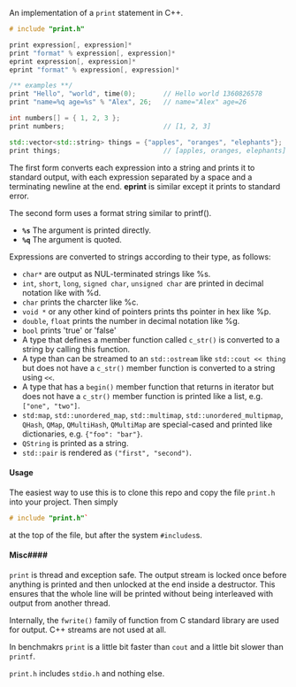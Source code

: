 An implementation of a `print` statement in C++.

```C++
# include "print.h"

print expression[, expression]*
print "format" % expression[, expression]*
eprint expression[, expression]*
eprint "format" % expression[, expression]*

/** examples **/
print "Hello", "world", time(0);       // Hello world 1360826578
print "name=%q age=%s" % "Alex", 26;   // name="Alex" age=26

int numbers[] = { 1, 2, 3 };
print numbers;                         // [1, 2, 3]

std::vector<std::string> things = {"apples", "oranges", "elephants"};
print things;                          // [apples, oranges, elephants]

```
The first form converts each expression into a string and prints it to standard output, with each expression separated by a space and a terminating newline at the end.
**eprint** is similar except it prints to standard error.

The second form uses a format string similar to printf().

- <code>**%s**</code> The argument is printed directly.
- <code>**%q**</code> The argument is quoted.

Expressions are converted to strings according to their type, as follows:

- `char*` are output as NUL-terminated strings like %s.
- `int`, `short`, `long`, `signed char`, `unsigned char` are printed in decimal notation like with %d.
- `char` prints the charcter like %c.
- `void *` or any other kind of pointers prints ths pointer in hex like %p.
- `double`, `float` prints the number in decimal notation like %g.
- `bool` prints 'true' or 'false'
- A type that defines a member function called `c_str()` is converted to a string by calling this function.
- A type than can be streamed to an `std::ostream` like `std::cout << thing` but does not have a `c_str()` member function is converted to a string using `<<`.
- A type that has a `begin()` member function that returns in iterator but does not have a `c_str()` member function is printed like a list, e.g. `["one", "two"]`.
- `std:map`, `std::unordered_map`, `std::multimap`, `std::unordered_multipmap`, `QHash`, `QMap`, `QMultiHash`, `QMultiMap` are special-cased and printed like dictionaries, e.g. `{"foo": "bar"}`.
- `QString` is printed as a string.
- `std::pair` is rendered as `("first", "second")`.


#### Usage ####
The easiest way to use this is to clone this repo and copy the file `print.h` into your project.
Then simply
```C++
# include "print.h"` 
```
at the top of the file, but after the system `#includes`s.

#### Misc####
`print` is thread and exception safe.
The output stream is locked once before anything is printed and then unlocked at the end inside a destructor. This ensures that the whole line will be printed without being interleaved with output from another thread.

Internally, the `fwrite()` family of function from C standard library are used for output. C++ streams are not used at all.

In benchmakrs `print` is a little bit faster than `cout` and a little bit slower than `printf`.

`print.h` includes `stdio.h` and nothing else.

